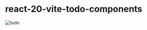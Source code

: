 # react-20-vite-todo-components
![todo](https://user-images.githubusercontent.com/61388692/187310355-8ce603b2-9f53-4a3c-9230-9261d90d80c2.jpg)
